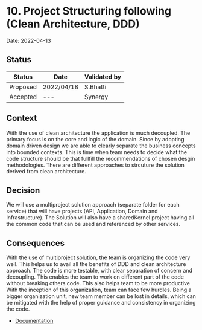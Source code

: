 # 10. Project Structuring following (Clean Architecture, DDD)

Date: 2022-04-13

## Status

|Status|Date|Validated by|
|------|----|------------|
|Proposed|2022/04/18|S.Bhatti|
|Accepted|--- |Synergy|

## Context

With the use of clean architecture the application is much decoupled. The primary focus is on the core and logic of the domain. Since by adopting domain driven design we are able to clearly separate the business concepts into bounded contexts.
This is time when team needs to decide what the code structure should be that fullfill the recommendations of chosen desgin methodologies. 
There are different approaches to strcuture the solution derived from clean architecture.

## Decision

We will use a multiproject solution approach (separate folder for each service) that will have projects (API, Application, Domain and Infrastructure). The Solution will also have a sharedKernel project having all the common code that can be used and referenced by other services.

## Consequences

With the use of multiproject solution, the team is organizing the code very well. This helps us to avail all the benefits of DDD and clean architecture approach. The code is more testable, with clear separation of concern and decoupling. 
This enables the team to work on different part of the code without breaking others code. 
This also helps team to be more productive
With the inception of this organization, team can face few hurdles. Being a bigger organization unit, new team member can be lost in details, which can be mitigated with the help of proper guidance and consistency in organizing the code.


- [Documentation](../documentation/code-structure/solution-structure.md)
